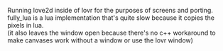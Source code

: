 Running love2d inside of lovr for the purposes of screens and porting.  
fully_lua is a lua implementation that's quite slow because it copies the pixels in lua.  
(it also leaves the window open because there's no c++ workaround to make canvases work without a window or use the lovr window)

